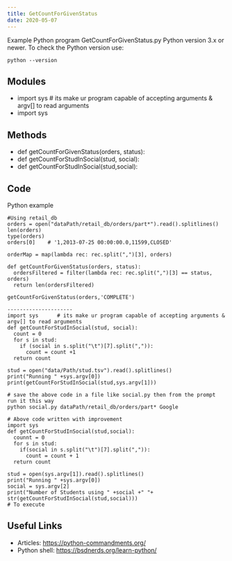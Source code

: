 ```yaml
---
title: GetCountForGivenStatus
date: 2020-05-07
---
```

Example Python program GetCountForGivenStatus.py
Python version 3.x or newer.
To check the Python version use:

    python --version

## Modules

* import sys  # its make ur program capable of accepting arguments & argv[] to read arguments
* import sys

## Methods

* def getCountForGivenStatus(orders, status):
* def getCountForStudInSocial(stud, social):
* def getCountForStudInSocial(stud,social):

## Code

Python example

    #Using retail_db
    orders = open("dataPath/retail_db/orders/part*").read().splitlines()
    len(orders)
    type(orders)
    orders[0]    # '1,2013-07-25 00:00:00.0,11599,CLOSED'
    
    orderMap = map(lambda rec: rec.split(",")[3], orders)
    
    def getCountForGivenStatus(orders, status):
      ordersFiltered = filter(lambda rec: rec.split(",")[3] == status, orders)
      return len(ordersFiltered)
    
    getCountForGivenStatus(orders,'COMPLETE')
    
    ---------------------
    import sys      # its make ur program capable of accepting arguments & argv[] to read arguments
    def getCountForStudInSocial(stud, social):
      count = 0
      for s in stud:
        if (social in s.split("\t")[7].split(",")):
          count = count +1
      return count  
    
    stud = open("data/Path/stud.tsv").read().splitlines()
    print("Running " +sys.argv[0])
    print(getCountForStudInSocial(stud,sys.argv[1]))
    
    # save the above code in a file like social.py then from the prompt run it this way
    python social.py dataPath/retail_db/orders/part* Google
    
    # Above code written with improvement
    import sys
    def getCountForStudInSocial(stud,social):
      counnt = 0
      for s in stud:
        if(social in s.split("\t")[7].split(",")):
          count = count + 1
      return count
    
    stud = open(sys.argv[1]).read().splitlines()
    print("Running " +sys.argv[0])
    social = sys.argv[2]
    print("Number of Students using " +social +" "+ str(getCountForStudInSocial(stud,social)))
    # To execute
    
    

## Useful Links

- Articles: https://python-commandments.org/
- Python shell: https://bsdnerds.org/learn-python/
